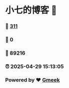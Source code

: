 # 小七的博客 :link:  
### :page_facing_up: [311](/tag.html) 
### :speech_balloon: 0 
### :hibiscus: 89216 
### :alarm_clock: 2025-04-29 15:13:05 
### Powered by :heart: [Gmeek](https://github.com/Meekdai/Gmeek)
